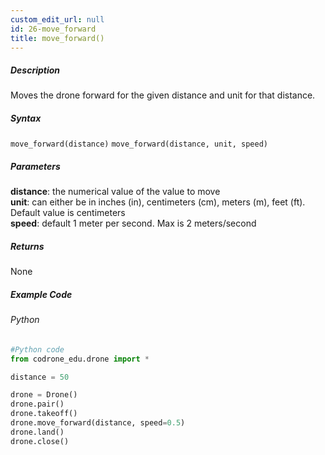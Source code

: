 ```yaml
---
custom_edit_url: null
id: 26-move_forward
title: move_forward()
---
```


##### Description

Moves the drone forward for the given distance and unit for that distance.

##### Syntax
```move_forward(distance)```
```move_forward(distance, unit, speed)```

##### Parameters

**distance**: the numerical value of the value to move <br /> 
**unit**: can either be in inches (in), centimeters (cm), meters (m), feet (ft). Default value is centimeters <br /> 
**speed**: default 1 meter per second. Max is 2 meters/second <br /> 

##### Returns

None

##### Example Code
###### Python
```python
#Python code
from codrone_edu.drone import *

distance = 50

drone = Drone()
drone.pair()
drone.takeoff()
drone.move_forward(distance, speed=0.5)
drone.land()
drone.close()
```
